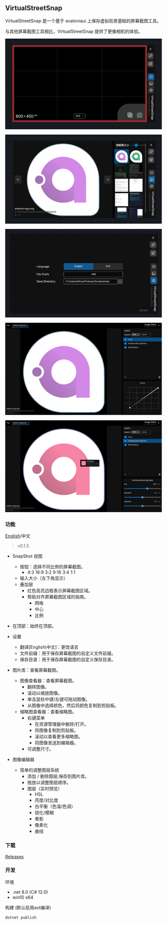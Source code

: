 ﻿## VirtualStreetSnap

VirtualStreetSnap 是一个基于 avaloniaui 上保存虚拟街景基础的屏幕截图工具。

与其他屏幕截图工具相比，VirtualStreetSnap 提供了更像相机的体验。

![VirtualStreetSnap](docs/images/shot.png)

![ImageGallery](docs/images/gallery.png)

![ImageGallery](docs/images/setting.png)

![ImageEditor](docs/images/editor.png)

![ImageEditor](docs/images/picker.png)

### 功能
[English](README.md)/中文
> v0.1.5

+ SnapShot 视图
    + 按钮：选择不同比例的屏幕截图。
        + 4:3 16:9 3:2 9:16 3:4 1:1
    + 输入大小（左下角显示）
    + 叠加层
        + 红色高亮边框表示屏幕截图区域。
        + 帮助对齐屏幕截图区域的指南。
            + 网格
            + 中心
            + 比例

+ 在顶部：始终在顶部。


+ 设置
    + 翻译\[English\中文\]：更改语言
    + 文件前缀：用于保存屏幕截图的自定义文件前缀。
    + 保存目录：用于保存屏幕截图的自定义保存目录。

+ 图片库：查看屏幕截图。
    + 图像查看器：查看屏幕截图。
        + 翻转图像。
        + 滚动以缩放图像。
        + 单击鼠标中键/左键可拖动图像。
        + 从图像中选择颜色，然后将颜色复制到剪贴板。
    + 缩略图查看器：查看缩略图。
        + 右键菜单
            + 在资源管理器中删除/打开。
            + 将图像复制到剪贴板。
            + 滚动以查看更多缩略图。
            + 将图像发送到编辑器。
        + 可调整尺寸。

+ 图像编辑器
    + 简单的调整图层系统
        + 添加 / 删除图层;保存到图片库。
        + 拖放以调整图层顺序。
        + 图层（实时预览）
            + HSL
            + 亮度/对比度
            + 白平衡（色温/色调）
            + 锐化/模糊
            + 晕影
            + 像素化
            + 曲线

### 下载

[Releases](https://github.com/atticus-lv/VirtualStreetSnap/releases)

### 开发

环境

+ .net 8.0 (C# 12.0)
+ win10 x64

构建 (默认启用aot编译)

```
dotnet publish
```